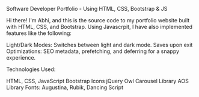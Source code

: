 Software Developer Portfolio - Using HTML, CSS, Bootstrap & JS

Hi there! I'm Abhi, and this is the source code to my portfolio website built with HTML, CSS, and Bootstrap. Using Javascrpit, I have also implemented features like the following:

Light/Dark Modes: Switches between light and dark mode. Saves upon exit
Optimizations: SEO metadata, prefetching, and deferring for a snappy experience.


Technologies Used:

HTML, CSS, JavaScript
Bootstrap Icons
jQuery
Owl Carousel Library
AOS Library
Fonts: Augustina, Rubik, Dancing Script